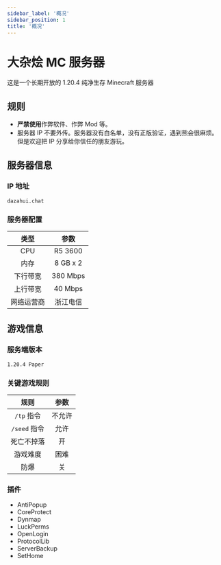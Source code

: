 ```yaml
---
sidebar_label: '概况'
sidebar_position: 1
title: '概况'
---
```


# 大杂烩 MC 服务器

这是一个长期开放的 1.20.4 纯净生存 Minecraft 服务器

## 规则

- **严禁使用**作弊软件、作弊 Mod 等。
- 服务器 IP 不要外传。服务器没有白名单，没有正版验证，遇到熊会很麻烦。但是欢迎把 IP 分享给你信任的朋友游玩。

## 服务器信息

### IP 地址

```dazahui.chat```

### 服务器配置

|  类型   |    参数    | 
|:-----:|:--------:|
|  CPU  | R5 3600  | 
|  内存   | 8 GB x 2 |  
| 下行带宽  | 380 Mbps |
| 上行带宽  | 40 Mbps  |
| 网络运营商 |   浙江电信   |

## 游戏信息

### 服务端版本

`1.20.4 Paper`

### 关键游戏规则

|     规则     | 参数  | 
|:----------:|:---:|
|  `/tp` 指令  | 不允许 | 
| `/seed` 指令 | 允许  |
|   死亡不掉落    |  开  | 
|    游戏难度    | 困难  |
|     防爆     |  关  |

### 插件

- AntiPopup
- CoreProtect
- Dynmap
- LuckPerms
- OpenLogin
- ProtocolLib
- ServerBackup
- SetHome

